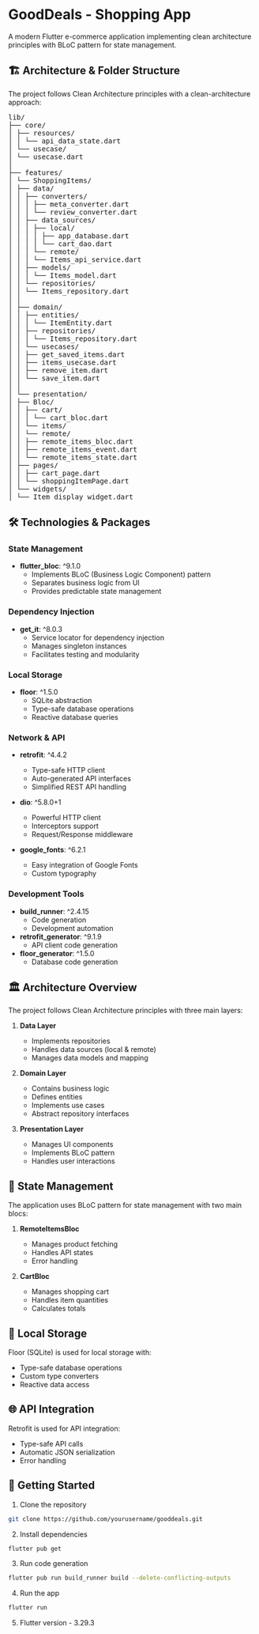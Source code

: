 # GoodDeals - Shopping App

A modern Flutter e-commerce application implementing clean architecture principles with BLoC pattern for state management.

## 🏗️ Architecture & Folder Structure

The project follows Clean Architecture principles with a clean-architecture approach:
<pre>
lib/
├── core/
│ ├── resources/
│ │ └── api_data_state.dart
│ └── usecase/
│ └── usecase.dart
│
├── features/
│ └── ShoppingItems/
│ ├── data/
│ │ ├── converters/
│ │ │ ├── meta_converter.dart
│ │ │ └── review_converter.dart
│ │ ├── data_sources/
│ │ │ ├── local/
│ │ │ │ ├── app_database.dart
│ │ │ │ └── cart_dao.dart
│ │ │ └── remote/
│ │ │ └── Items_api_service.dart
│ │ ├── models/
│ │ │ └── Items_model.dart
│ │ └── repositories/
│ │ └── Items_repository.dart
│ │
│ ├── domain/
│ │ ├── entities/
│ │ │ └── ItemEntity.dart
│ │ ├── repositories/
│ │ │ └── Items_repository.dart
│ │ └── usecases/
│ │ ├── get_saved_items.dart
│ │ ├── items_usecase.dart
│ │ ├── remove_item.dart
│ │ └── save_item.dart
│ │
│ └── presentation/
│ ├── Bloc/
│ │ ├── cart/
│ │ │ └── cart_bloc.dart
│ │ └── items/
│ │ └── remote/
│ │ ├── remote_items_bloc.dart
│ │ ├── remote_items_event.dart
│ │ └── remote_items_state.dart
│ ├── pages/
│ │ ├── cart_page.dart
│ │ └── shoppingItemPage.dart
│ └── widgets/
│ └── Item_display_widget.dart
</pre>

## 🛠️ Technologies & Packages

### State Management
- **flutter_bloc**: ^9.1.0
  - Implements BLoC (Business Logic Component) pattern
  - Separates business logic from UI
  - Provides predictable state management

### Dependency Injection
- **get_it**: ^8.0.3
  - Service locator for dependency injection
  - Manages singleton instances
  - Facilitates testing and modularity

### Local Storage
- **floor**: ^1.5.0
  - SQLite abstraction
  - Type-safe database operations
  - Reactive database queries

### Network & API
- **retrofit**: ^4.4.2
  - Type-safe HTTP client
  - Auto-generated API interfaces
  - Simplified REST API handling
- **dio**: ^5.8.0+1
  - Powerful HTTP client
  - Interceptors support
  - Request/Response middleware


- **google_fonts**: ^6.2.1
  - Easy integration of Google Fonts
  - Custom typography

### Development Tools
- **build_runner**: ^2.4.15
  - Code generation
  - Development automation
- **retrofit_generator**: ^9.1.9
  - API client code generation
- **floor_generator**: ^1.5.0
  - Database code generation

## 🏛️ Architecture Overview

The project follows Clean Architecture principles with three main layers:

1. **Data Layer**
   - Implements repositories
   - Handles data sources (local & remote)
   - Manages data models and mapping

2. **Domain Layer**
   - Contains business logic
   - Defines entities
   - Implements use cases
   - Abstract repository interfaces

3. **Presentation Layer**
   - Manages UI components
   - Implements BLoC pattern
   - Handles user interactions

## 🔄 State Management

The application uses BLoC pattern for state management with two main blocs:

1. **RemoteItemsBloc**
   - Manages product fetching
   - Handles API states
   - Error handling

2. **CartBloc**
   - Manages shopping cart
   - Handles item quantities
   - Calculates totals

## 💾 Local Storage

Floor (SQLite) is used for local storage with:
- Type-safe database operations
- Custom type converters
- Reactive data access

## 🌐 API Integration

Retrofit is used for API integration:
- Type-safe API calls
- Automatic JSON serialization
- Error handling

## 🚀 Getting Started

1. Clone the repository
```bash
git clone https://github.com/yourusername/gooddeals.git
```

2. Install dependencies
```bash
flutter pub get
```

3. Run code generation
```bash
flutter pub run build_runner build --delete-conflicting-outputs
```

4. Run the app
```bash
flutter run
```
5. Flutter version - 3.29.3
